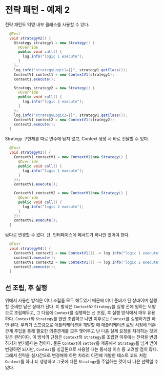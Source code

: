 # 전략 패턴 - 예제 2
전략 패턴도 익명 내부 클래스를 사용할 수 있다.

~~~java
  @Test
  void strategyV2() {
    Strategy strategy1 = new Strategy() {
      @Override
      public void call() {
        log.info("logic 1 execute");
      }
    };
    log.info("strategyLogic1={}", strategy1.getClass());
    ContextV1 context1 = new ContextV1(strategy1);
    context1.execute();

    Strategy strategy2 = new Strategy() {
      @Override
      public void call() {
        log.info("logic 2 execute");
      }
    };
    log.info("strategyLogic2={}", strategy1.getClass());
    ContextV1 context2 = new ContextV1(strategy2);
    context2.execute();
  }
~~~

Strategy 구현체를 따로 변수에 담지 않고, Context 생성 시 바로 전달할 수 있다.
~~~java
  @Test
  void strategyV3() {
    ContextV1 contextV1 = new ContextV1(new Strategy() {
      @Override
      public void call() {
        log.info("logic 1 execute");
      }
    });
    contextV1.execute();

    ContextV1 contextV2 = new ContextV1(new Strategy() {
      @Override
      public void call() {
        log.info("logic 2 execute");
      }
    });
    contextV2.execute();
  }
~~~

람다로 변경할 수 있다.
단, 인터페이스에 메서드가 하나만 있어야 한다.
~~~java
  @Test
  void strategyV4() {
    ContextV1 context1 = new ContextV1(() -> log.info("logic 1 execute"));
    context1.execute();
    ContextV1 context2 = new ContextV1(() -> log.info("logic 2 execute"));
    context2.execute();
  }
~~~

## 선 조립, 후 실행
위에서 사용한 방식은 이미 조립을 모두 해두었기 때문에 이미 준비가 된 상태이며 실행할 준비만 남은 상태가 된다.
이 방식은 `Context`와 `Strategy`를 실행 전에 원하는 모양으로 조립해두고, 그 다음에 `Context`를 실행하는 선 조립, 후 실행 방식에서 매우 유용하다.
`Context`와 `Strategy`를 한번 조립하고 나면 이후로는 `Context`를 실행하기만 하면 된다. 
우리가 스프링으로 애플리케이션을 개발할 때 애플리케이션 로딩 시점에 의존관계 주입을 통해 필요한 의존관계를 모두 맺어두고 난 다음 실제 요청을 처리하는 것과 같은 원리이다.
이 방식의 단점은 `Context`와 `Strategy`를 조립한 이후에는 전략을 변경하기가 번거롭다는 점이다.
물론 `Context`에 `setter`를 제공해서 `Strategy`를 넘겨 받아 변경하면 되지만, `Context`를 싱글톤으로 사용할 때는 동시성 이슈 등 고려할 점이 많다.
그래서 전략을 실시간으로 변경해야 하면 차라리 이전에 개발한 테스트 코드 처럼 `Context`를 하나 더 생성하고 그곳에 다른 `Strategy`를 주입하는 것이 더 나은 선택일 수 있다.